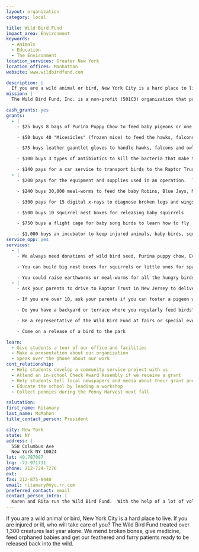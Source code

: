 ```yaml
---
layout: organization
category: local

title: Wild Bird Fund
impact_area: Environment
keywords: 
  - Animals
  - Education
  - The Environment
location_services: Greater New York
location_offices: Manhattan
website: www.wildbirdfund.com

description: |
  If you are a wild animal or bird, New York City is a hard place to live.  If you are injured or ill, who will take care of you?  The Wild Bird Fund treated over 1,300 creatures last year alone.  We mend broken bones, give medicine, feed orphaned babies and get our feathered and furry patients ready to be released back into the wild.
mission: |
  The Wild Bird Fund, Inc. is a non-profit (501C3) organization that provides assistance for wild birds. Being in New York City, most of our patients are pigeons who are ill, been injured by vehicles or other animals, or lost their homes due to the city's ongoing construction. Migratory birds are treated by the Wild Bird Fund under the direction of The Raptor Trust of Millington, NJ  <http://www.theraptortrust.org>.

cash_grants: yes
grants: 
  - |
    - $25 buys 8 bags of Purina Puppy Chow to feed baby pigeons or one 40 lb. bag of baby duck chow

    - $50 buys 40 "Micesicles" (frozen mice) to feed the hawks, falcons and owls

    - $75 buys leather gauntlet gloves to handle hawks, falcons and owls

    - $100 buys 3 types of antibiotics to kill the bacteria that make the animals sick

    - $140 pays for a car service to transport birds to the Raptor Trust in New Jersey, where teenage birds go to school to learn how to find food
  - |
    - $200 pays for the equipment and supplies used in an operation.  The doctors and nurses do it for free

    - $240 buys 30,000 meal-worms to feed the baby Robins, Blue Jays, Mockingbirds, Starlings and Grackles for a month

    - $300 pays for 15 digital x-rays to diagnose broken legs and wings

    - $500 buys 10 squirrel nest boxes for releasing baby squirrels

    - $750 buys a flight cage for baby song birds to learn how to fly

    - $1,000 buys an incubator to keep injured animals, baby birds, squirrels and opossums warm and alive
service_opp: yes
services: 
  - |
    - We always need donations of wild bird seed, Purina puppy chow, Evo dry cat food and paper towels

    - You can build big nest boxes for squirrels or little ones for sparrows, we have the plans

    - You could raise earthworms or meal-worms for all the hungry birds
  - |
    - Ask your parents to drive to Raptor Trust in New Jersey to deliver birds

    - If you are over 10, ask your parents if you can foster a pigeon who is recuperating from a broken wing or leg

    - Do you have a backyard or terrace where you regularly feed birds?  You could be a release site for sparrows, mourning doves or pigeons

    - Be a representative of the Wild Bird Fund at fairs or special events, like the St. Francis Day Fair at St. John the Divine

    - Come on a release of a bird to the park

learn: 
  - Give students a tour of our office and facilities
  - Make a presentation about our organization
  - Speak over the phone about our work
cont_relationship: 
  - Help students develop a community service project with us
  - Attend an in-school Check Award Assembly if we receive a grant
  - Help students tell local newspapers and media about their grant and/or project with us
  - Educate the school by leading a workshop
  - Collect pennies during the Penny Harvest next fall

salutation: 
first_name: Ritamary
last_name: McMahon
title_contact_person: President

city: New York
state: NY
address: |
  558 Columbus Ave  
  New York NY 10024
lat: 40.787087
lng: -73.971731
phone: 212-724-7276
ext: 
fax: 212-875-8440
email: ritamary@nyc.rr.com
preferred_contact: email
contact_person_intro: |
  Karen and Rita run the Wild Bird Fund.  With the help of a lot of volunteers, we care for the many injured, sick or orphaned wild animals and birds that are brought in by caring New Yorkers who find them.  The patient might be a pigeon, a falcon, a sparrow or a bat.  It's challenging, interesting work to diagnose what's wrong with an animal and then try to fix it. It's very sad when you can't cure the animal's problem, but really great when you can make the animal well again.  Then comes the best part -- releasing the animal back to the wild.
---
```

If you are a wild animal or bird, New York City is a hard place to live.  If you are injured or ill, who will take care of you?  The Wild Bird Fund treated over 1,300 creatures last year alone.  We mend broken bones, give medicine, feed orphaned babies and get our feathered and furry patients ready to be released back into the wild.